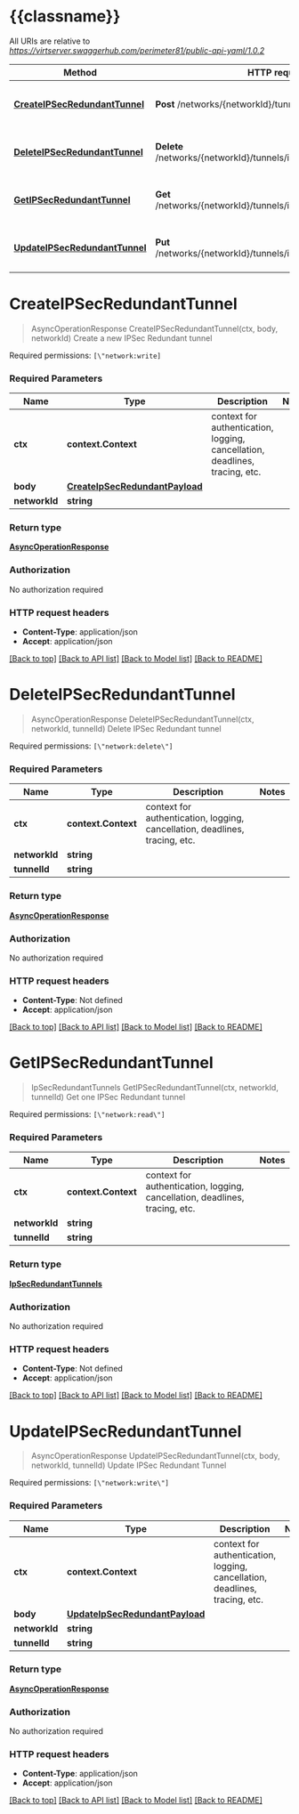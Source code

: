# {{classname}}

All URIs are relative to *https://virtserver.swaggerhub.com/perimeter81/public-api-yaml/1.0.2*

Method | HTTP request | Description
------------- | ------------- | -------------
[**CreateIPSecRedundantTunnel**](IPSecRedundantApi.md#CreateIPSecRedundantTunnel) | **Post** /networks/{networkId}/tunnels/ipsec/redundant | Create a new IPSec Redundant tunnel
[**DeleteIPSecRedundantTunnel**](IPSecRedundantApi.md#DeleteIPSecRedundantTunnel) | **Delete** /networks/{networkId}/tunnels/ipsec/redundant/{tunnelId} | Delete IPSec Redundant tunnel
[**GetIPSecRedundantTunnel**](IPSecRedundantApi.md#GetIPSecRedundantTunnel) | **Get** /networks/{networkId}/tunnels/ipsec/redundant/{tunnelId} | Get one IPSec Redundant tunnel
[**UpdateIPSecRedundantTunnel**](IPSecRedundantApi.md#UpdateIPSecRedundantTunnel) | **Put** /networks/{networkId}/tunnels/ipsec/redundant/{tunnelId} | Update IPSec Redundant Tunnel

# **CreateIPSecRedundantTunnel**
> AsyncOperationResponse CreateIPSecRedundantTunnel(ctx, body, networkId)
Create a new IPSec Redundant tunnel

Required permissions: `[\"network:write]`

### Required Parameters

Name | Type | Description  | Notes
------------- | ------------- | ------------- | -------------
 **ctx** | **context.Context** | context for authentication, logging, cancellation, deadlines, tracing, etc.
  **body** | [**CreateIpSecRedundantPayload**](CreateIpSecRedundantPayload.md)|  | 
  **networkId** | **string**|  | 

### Return type

[**AsyncOperationResponse**](AsyncOperationResponse.md)

### Authorization

No authorization required

### HTTP request headers

 - **Content-Type**: application/json
 - **Accept**: application/json

[[Back to top]](#) [[Back to API list]](../README.md#documentation-for-api-endpoints) [[Back to Model list]](../README.md#documentation-for-models) [[Back to README]](../README.md)

# **DeleteIPSecRedundantTunnel**
> AsyncOperationResponse DeleteIPSecRedundantTunnel(ctx, networkId, tunnelId)
Delete IPSec Redundant tunnel

Required permissions: `[\"network:delete\"]`

### Required Parameters

Name | Type | Description  | Notes
------------- | ------------- | ------------- | -------------
 **ctx** | **context.Context** | context for authentication, logging, cancellation, deadlines, tracing, etc.
  **networkId** | **string**|  | 
  **tunnelId** | **string**|  | 

### Return type

[**AsyncOperationResponse**](AsyncOperationResponse.md)

### Authorization

No authorization required

### HTTP request headers

 - **Content-Type**: Not defined
 - **Accept**: application/json

[[Back to top]](#) [[Back to API list]](../README.md#documentation-for-api-endpoints) [[Back to Model list]](../README.md#documentation-for-models) [[Back to README]](../README.md)

# **GetIPSecRedundantTunnel**
> IpSecRedundantTunnels GetIPSecRedundantTunnel(ctx, networkId, tunnelId)
Get one IPSec Redundant tunnel

Required permissions: `[\"network:read\"]`

### Required Parameters

Name | Type | Description  | Notes
------------- | ------------- | ------------- | -------------
 **ctx** | **context.Context** | context for authentication, logging, cancellation, deadlines, tracing, etc.
  **networkId** | **string**|  | 
  **tunnelId** | **string**|  | 

### Return type

[**IpSecRedundantTunnels**](IPSecRedundantTunnels.md)

### Authorization

No authorization required

### HTTP request headers

 - **Content-Type**: Not defined
 - **Accept**: application/json

[[Back to top]](#) [[Back to API list]](../README.md#documentation-for-api-endpoints) [[Back to Model list]](../README.md#documentation-for-models) [[Back to README]](../README.md)

# **UpdateIPSecRedundantTunnel**
> AsyncOperationResponse UpdateIPSecRedundantTunnel(ctx, body, networkId, tunnelId)
Update IPSec Redundant Tunnel

Required permissions: `[\"network:write\"]`

### Required Parameters

Name | Type | Description  | Notes
------------- | ------------- | ------------- | -------------
 **ctx** | **context.Context** | context for authentication, logging, cancellation, deadlines, tracing, etc.
  **body** | [**UpdateIpSecRedundantPayload**](UpdateIpSecRedundantPayload.md)|  | 
  **networkId** | **string**|  | 
  **tunnelId** | **string**|  | 

### Return type

[**AsyncOperationResponse**](AsyncOperationResponse.md)

### Authorization

No authorization required

### HTTP request headers

 - **Content-Type**: application/json
 - **Accept**: application/json

[[Back to top]](#) [[Back to API list]](../README.md#documentation-for-api-endpoints) [[Back to Model list]](../README.md#documentation-for-models) [[Back to README]](../README.md)

